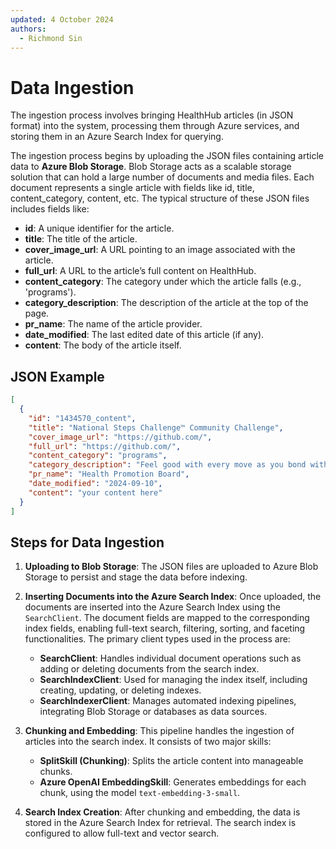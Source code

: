 ```yaml
---
updated: 4 October 2024
authors:
  - Richmond Sin
---
```


# Data Ingestion

The ingestion process involves bringing HealthHub articles (in JSON format) into the system, processing them through Azure services, and storing them in an Azure Search Index for querying.

The ingestion process begins by uploading the JSON files containing article data to **Azure Blob Storage**. Blob Storage acts as a scalable storage solution that can hold a large number of documents and media files. Each document represents a single article with fields like id, title, content_category, content, etc. The typical structure of these JSON files includes fields like:

- **id**: A unique identifier for the article.
- **title**: The title of the article.
- **cover_image_url**: A URL pointing to an image associated with the article.
- **full_url**: A URL to the article’s full content on HealthHub.
- **content_category**: The category under which the article falls (e.g., 'programs').
- **category_description**: The description of the article at the top of the page.
- **pr_name**: The name of the article provider.
- **date_modified**: The last edited date of this article (if any).
- **content**: The body of the article itself.

## JSON Example

```json
[
  {
    "id": "1434570_content",
    "title": "National Steps Challenge™ Community Challenge",
    "cover_image_url": "https://github.com/",
    "full_url": "https://github.com/",
    "content_category": "programs",
    "category_description": "Feel good with every move as you bond with your neighbours! The National Steps Challenge™ Season 5 is back with Community Challenge!",
    "pr_name": "Health Promotion Board",
    "date_modified": "2024-09-10",
    "content": "your content here"
  }
]
```

## Steps for Data Ingestion

1. **Uploading to Blob Storage**: The JSON files are uploaded to Azure Blob Storage to persist and stage the data before indexing.

2. **Inserting Documents into the Azure Search Index**: Once uploaded, the documents are inserted into the Azure Search Index using the `SearchClient`. The document fields are mapped to the corresponding index fields, enabling full-text search, filtering, sorting, and faceting functionalities. The primary client types used in the process are:

   - **SearchClient**: Handles individual document operations such as adding or deleting documents from the search index.
   - **SearchIndexClient**: Used for managing the index itself, including creating, updating, or deleting indexes.
   - **SearchIndexerClient**: Manages automated indexing pipelines, integrating Blob Storage or databases as data sources.

3. **Chunking and Embedding**: This pipeline handles the ingestion of articles into the search index. It consists of two major skills:

   - **SplitSkill (Chunking)**: Splits the article content into manageable chunks.
   - **Azure OpenAI EmbeddingSkill**: Generates embeddings for each chunk, using the model `text-embedding-3-small`.

4. **Search Index Creation**: After chunking and embedding, the data is stored in the Azure Search Index for retrieval. The search index is configured to allow full-text and vector search.

